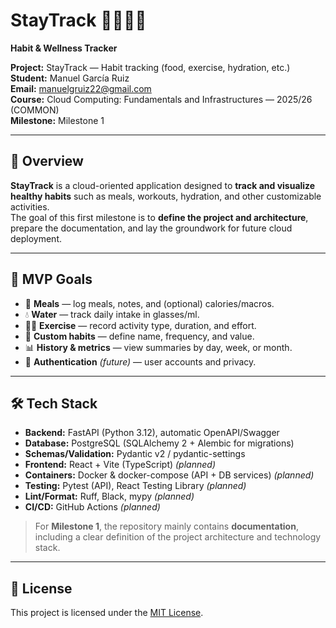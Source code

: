 # StayTrack 🧭🥗🏃‍♀️  
**Habit & Wellness Tracker**

**Project:** StayTrack — Habit tracking (food, exercise, hydration, etc.)  
**Student:** Manuel García Ruiz  
**Email:** [manuelgruiz22@gmail.com](mailto:manuelgruiz22@gmail.com)  
**Course:** Cloud Computing: Fundamentals and Infrastructures — 2025/26 (COMMON)  
**Milestone:** Milestone 1  

---

## 🧩 Overview

**StayTrack** is a cloud-oriented application designed to **track and visualize healthy habits** such as meals, workouts, hydration, and other customizable activities.  
The goal of this first milestone is to **define the project and architecture**, prepare the documentation, and lay the groundwork for future cloud deployment.

---

## 🎯 MVP Goals

- 🥗 **Meals** — log meals, notes, and (optional) calories/macros.  
- 💧 **Water** — track daily intake in glasses/ml.  
- 🏃‍♀️ **Exercise** — record activity type, duration, and effort.  
- 📅 **Custom habits** — define name, frequency, and value.  
- 📊 **History & metrics** — view summaries by day, week, or month.  
- 🔐 **Authentication** *(future)* — user accounts and privacy.  

---

## 🛠️ Tech Stack

- **Backend:** FastAPI (Python 3.12), automatic OpenAPI/Swagger  
- **Database:** PostgreSQL (SQLAlchemy 2 + Alembic for migrations)  
- **Schemas/Validation:** Pydantic v2 / pydantic-settings  
- **Frontend:** React + Vite (TypeScript) *(planned)*  
- **Containers:** Docker & docker-compose (API + DB services) *(planned)*  
- **Testing:** Pytest (API), React Testing Library *(planned)*  
- **Lint/Format:** Ruff, Black, mypy *(planned)*  
- **CI/CD:** GitHub Actions *(planned)*  

> For **Milestone 1**, the repository mainly contains **documentation**, including a clear definition of the project architecture and technology stack.

---

## 📄 License

This project is licensed under the [MIT License](./LICENSE).
